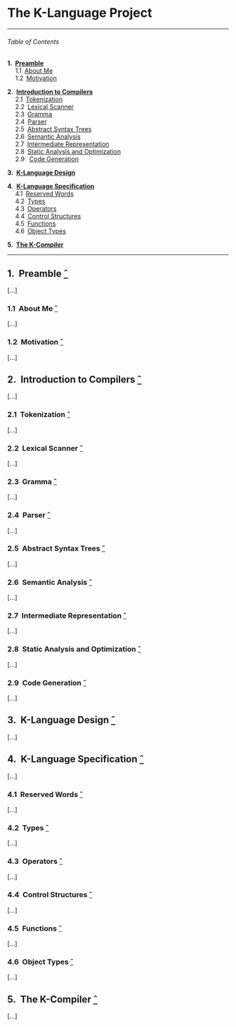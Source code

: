 # The K-Language Project

---
###### Table of Contents

__1.&ensp;[Preamble](#1-preamble-ˆ)__  
&ensp;&ensp; 1.1&ensp;[About Me](#11-about-me-ˆ)  
&ensp;&ensp; 1.2&ensp;[Motivation](#12-motivation-ˆ)  

__2.&ensp;[Introduction to Compilers](#2-introduction-to-compilers-ˆ)__  
&ensp;&ensp; 2.1&ensp;[Tokenization](#21-tokenization-ˆ)  
&ensp;&ensp; 2.2&ensp;[Lexical Scanner](#22-lexical-scanner-ˆ)  
&ensp;&ensp; 2.3&ensp;[Gramma](#23-gramma-ˆ)  
&ensp;&ensp; 2.4&ensp;[Parser](#24-parser-ˆ)  
&ensp;&ensp; 2.5&ensp;[Abstract Syntax Trees](#25-abstract-syntax-trees-ˆ)  
&ensp;&ensp; 2.6&ensp;[Semantic Analysis](#26-semantic-analysis-ˆ)  
&ensp;&ensp; 2.7&ensp;[Intermediate Representation](#27-intermediate-representation-ˆ)  
&ensp;&ensp; 2.8&ensp;[Static Analysis and Optimization](#28-static-analysis-and-optimization-ˆ)  
&ensp;&ensp; 2.9&ensp; [Code Generation](#29-code-generation-ˆ)  

__3.&ensp;[K-Language Design](#3-k-language-design-ˆ)__  

__4.&ensp;[K-Language Specification](#4-k-language-specification-ˆ)__  
&ensp;&ensp; 4.1&ensp;[Reserved Words](#41-reserved-words-ˆ)  
&ensp;&ensp; 4.2&ensp;[Types](#42-types-ˆ)  
&ensp;&ensp; 4.3&ensp;[Operators](#43-operators-ˆ)  
&ensp;&ensp; 4.4&ensp;[Control Structures](#44-control-structures-ˆ)  
&ensp;&ensp; 4.5&ensp;[Functions](#45-functions-ˆ)  
&ensp;&ensp; 4.6&ensp;[Object Types](#46-object-types-ˆ)  

__5.&ensp;[The K-Compiler](#5-the-k-compiler-ˆ)__

---

## 1.&nbsp; Preamble [ˆ](#table-of-contents)
[...]

### 1.1&nbsp; About Me [ˆ](#table-of-contents)
[...]

### 1.2&nbsp; Motivation [ˆ](#table-of-contents)
[...]

## 2.&nbsp; Introduction to Compilers [ˆ](#table-of-contents)
[...]

### 2.1&nbsp; Tokenization [ˆ](#table-of-contents)
[...]

### 2.2&nbsp; Lexical Scanner [ˆ](#table-of-contents)
[...]

### 2.3&nbsp; Gramma [ˆ](#table-of-contents)
[...]

### 2.4&nbsp; Parser [ˆ](#table-of-contents)
[...]

### 2.5&nbsp; Abstract Syntax Trees [ˆ](#table-of-contents)
[...]

### 2.6&nbsp; Semantic Analysis [ˆ](#table-of-contents)
[...]

### 2.7&nbsp; Intermediate Representation [ˆ](#table-of-contents)
[...]

### 2.8&nbsp; Static Analysis and Optimization [ˆ](#table-of-contents)
[...]

### 2.9&nbsp; Code Generation [ˆ](#table-of-contents)
[...]


## 3.&nbsp; K-Language Design [ˆ](#table-of-contents)
[...]

## 4.&nbsp; K-Language Specification [ˆ](#table-of-contents)
[...]

### 4.1&nbsp; Reserved Words [ˆ](#table-of-contents)
[...]

### 4.2&nbsp; Types [ˆ](#table-of-contents)
[...]

### 4.3&nbsp; Operators [ˆ](#table-of-contents)
[...]

### 4.4&nbsp; Control Structures [ˆ](#table-of-contents)
[...]

### 4.5&nbsp; Functions [ˆ](#table-of-contents)
[...]

### 4.6&nbsp; Object Types [ˆ](#table-of-contents)
[...]


## 5.&nbsp; The K-Compiler [ˆ](#table-of-contents)
[...]
